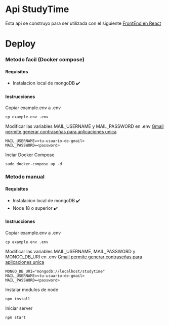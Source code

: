 # Api StudyTime
Esta api se construyo para ser utilizada con el siguiente [FrontEnd en React ](https://github.com/ilanmazza/test_react)

# Deploy
### Metodo facil (Docker compose)
#### Requisitos
- Instalacion local de mongoDB ✔️
#### Instrucciones
Copiar example.env a .env
```
cp example.env .env
```
Modificar las variables MAIL_USERNAME y MAIL_PASSWORD en .env
[Gmail permite generar contraseñas para aplicaciones unica](https://www.lifewire.com/get-a-password-to-access-gmail-by-pop-imap-2-1171882)
```
MAIL_USERNAME=<tu-usuario-de-gmail>
MAIL_PASSWORD=<password>
```
Inciar Docker Compose
```
sudo docker-compose up -d
```

### Metodo manual
#### Requisitos
- Instalacion local de mongoDB ✔️
- Node 18 o superior ✔️
#### Instrucciones
Copiar example.env a .env
```
cp example.env .env
```
Modificar las variables MAIL_USERNAME, MAIL_PASSWORD y MONGO_DB_URI en .env
[Gmail permite generar contraseñas para aplicaciones unica](https://www.lifewire.com/get-a-password-to-access-gmail-by-pop-imap-2-1171882)
```
MONGO_DB_URI="mongodb://localhost/studytime"
MAIL_USERNAME=<tu-usuario-de-gmail>
MAIL_PASSWORD=<password>
```
Instalar modulos de node
```
npm install
```
Iniciar server
```
npm start
```